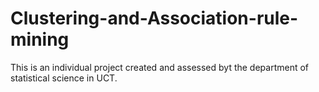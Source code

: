 # Clustering-and-Association-rule-mining
This is an individual project created and assessed byt the department of statistical science in UCT.
